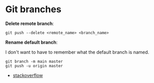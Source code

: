 # Git branches

**Delete remote branch**:

```shell
git push --delete <remote_name> <branch_name>
```

**Rename default branch**: 

I don't want to have to remember what the default branch is named.

    git branch -m main master
    git push -u origin master

- [stackoverflow](https://stackoverflow.com/a/69344918/660017)

